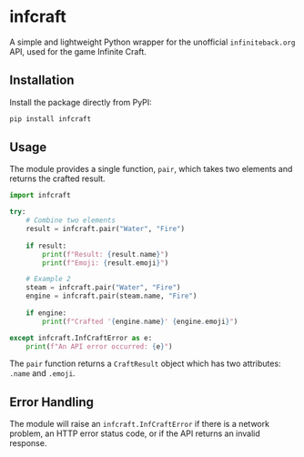 # infcraft

A simple and lightweight Python wrapper for the unofficial `infiniteback.org` API, used for the game Infinite Craft.

## Installation

Install the package directly from PyPI:

```bash
pip install infcraft
```

## Usage

The module provides a single function, `pair`, which takes two elements and returns the crafted result.

```python
import infcraft

try:
    # Combine two elements
    result = infcraft.pair("Water", "Fire")
    
    if result:
        print(f"Result: {result.name}")
        print(f"Emoji: {result.emoji}")

    # Example 2
    steam = infcraft.pair("Water", "Fire")
    engine = infcraft.pair(steam.name, "Fire")
    
    if engine:
        print(f"Crafted '{engine.name}' {engine.emoji}")

except infcraft.InfCraftError as e:
    print(f"An API error occurred: {e}")

```

The `pair` function returns a `CraftResult` object which has two attributes: `.name` and `.emoji`.

## Error Handling

The module will raise an `infcraft.InfCraftError` if there is a network problem, an HTTP error status code, or if the API returns an invalid response.

